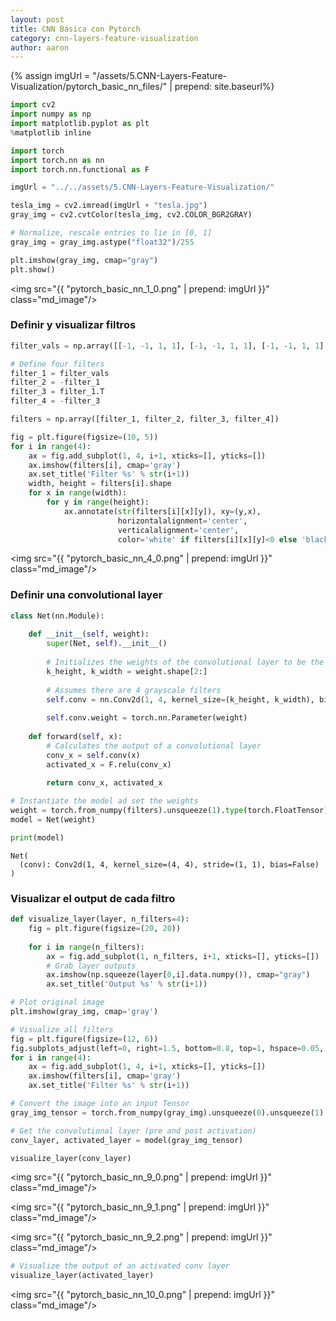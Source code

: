```yaml
---
layout: post
title: CNN Básica con Pytorch
category: cnn-layers-feature-visualization
author: aaron
---
```

{% assign imgUrl = "/assets/5.CNN-Layers-Feature-Visualization/pytorch_basic_nn_files/" | prepend: site.baseurl%}
```python
import cv2
import numpy as np
import matplotlib.pyplot as plt
%matplotlib inline

import torch
import torch.nn as nn
import torch.nn.functional as F
```


```python
imgUrl = "../../assets/5.CNN-Layers-Feature-Visualization/"

tesla_img = cv2.imread(imgUrl + "tesla.jpg")
gray_img = cv2.cvtColor(tesla_img, cv2.COLOR_BGR2GRAY)

# Normalize, rescale entries to lie in [0, 1]
gray_img = gray_img.astype("float32")/255

plt.imshow(gray_img, cmap="gray")
plt.show()
```

<img src="{{ "pytorch_basic_nn_1_0.png" | prepend: imgUrl }}" class="md_image"/>


### Definir y visualizar filtros


```python
filter_vals = np.array([[-1, -1, 1, 1], [-1, -1, 1, 1], [-1, -1, 1, 1], [-1, -1, 1, 1]])

# Define four filters
filter_1 = filter_vals
filter_2 = -filter_1
filter_3 = filter_1.T
filter_4 = -filter_3

filters = np.array([filter_1, filter_2, filter_3, filter_4])
```


```python
fig = plt.figure(figsize=(10, 5))
for i in range(4):
    ax = fig.add_subplot(1, 4, i+1, xticks=[], yticks=[])
    ax.imshow(filters[i], cmap='gray')
    ax.set_title('Filter %s' % str(i+1))
    width, height = filters[i].shape
    for x in range(width):
        for y in range(height):
            ax.annotate(str(filters[i][x][y]), xy=(y,x),
                        horizontalalignment='center',
                        verticalalignment='center',
                        color='white' if filters[i][x][y]<0 else 'black')
```


<img src="{{ "pytorch_basic_nn_4_0.png" | prepend: imgUrl }}" class="md_image"/>


### Definir una convolutional layer


```python
class Net(nn.Module):
    
    def __init__(self, weight):
        super(Net, self).__init__()
        
        # Initializes the weights of the convolutional layer to be the weights of the 4 defined filters
        k_height, k_width = weight.shape[2:]
        
        # Assumes there are 4 grayscale filters
        self.conv = nn.Conv2d(1, 4, kernel_size=(k_height, k_width), bias=False)
        
        self.conv.weight = torch.nn.Parameter(weight)
    
    def forward(self, x):
        # Calculates the output of a convolutional layer
        conv_x = self.conv(x)
        activated_x = F.relu(conv_x)
        
        return conv_x, activated_x

# Instantiate the model ad set the weights
weight = torch.from_numpy(filters).unsqueeze(1).type(torch.FloatTensor)
model = Net(weight)

print(model)
```

    Net(
      (conv): Conv2d(1, 4, kernel_size=(4, 4), stride=(1, 1), bias=False)
    )


### Visualizar el output de cada filtro


```python
def visualize_layer(layer, n_filters=4):
    fig = plt.figure(figsize=(20, 20))
    
    for i in range(n_filters):
        ax = fig.add_subplot(1, n_filters, i+1, xticks=[], yticks=[])
        # Grab layer outputs
        ax.imshow(np.squeeze(layer[0,i].data.numpy()), cmap="gray")
        ax.set_title('Output %s' % str(i+1))
```


```python
# Plot original image
plt.imshow(gray_img, cmap='gray')

# Visualize all filters
fig = plt.figure(figsize=(12, 6))
fig.subplots_adjust(left=0, right=1.5, bottom=0.8, top=1, hspace=0.05, wspace=0.05)
for i in range(4):
    ax = fig.add_subplot(1, 4, i+1, xticks=[], yticks=[])
    ax.imshow(filters[i], cmap='gray')
    ax.set_title('Filter %s' % str(i+1))

# Convert the image into an input Tensor
gray_img_tensor = torch.from_numpy(gray_img).unsqueeze(0).unsqueeze(1)

# Get the convolutional layer (pre and post activation)
conv_layer, activated_layer = model(gray_img_tensor)

visualize_layer(conv_layer)
```


<img src="{{ "pytorch_basic_nn_9_0.png" | prepend: imgUrl }}" class="md_image"/>



<img src="{{ "pytorch_basic_nn_9_1.png" | prepend: imgUrl }}" class="md_image"/>



<img src="{{ "pytorch_basic_nn_9_2.png" | prepend: imgUrl }}" class="md_image"/>



```python
# Visualize the output of an activated conv layer
visualize_layer(activated_layer)
```


<img src="{{ "pytorch_basic_nn_10_0.png" | prepend: imgUrl }}" class="md_image"/>
